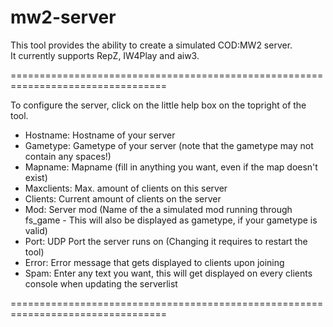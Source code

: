 mw2-server
=================================================================================

This tool provides the ability to create a simulated COD:MW2 server.  
It currently supports RepZ, IW4Play and aiw3.  

=================================================================================

To configure the server, click on the little help box on the topright of the tool.

- Hostname: Hostname of your server
- Gametype: Gametype of your server (note that the gametype may not contain any spaces!)
- Mapname: Mapname (fill in anything you want, even if the map doesn't exist)
- Maxclients: Max. amount of clients on this server
- Clients: Current amount of clients on the server
- Mod: Server mod (Name of the a simulated mod running through fs_game - This will also be displayed as gametype, if your gametype is valid)
- Port: UDP Port the server runs on (Changing it requires to restart the tool)
- Error: Error message that gets displayed to clients upon joining
- Spam: Enter any text you want, this will get displayed on every clients console when updating the serverlist

=================================================================================

